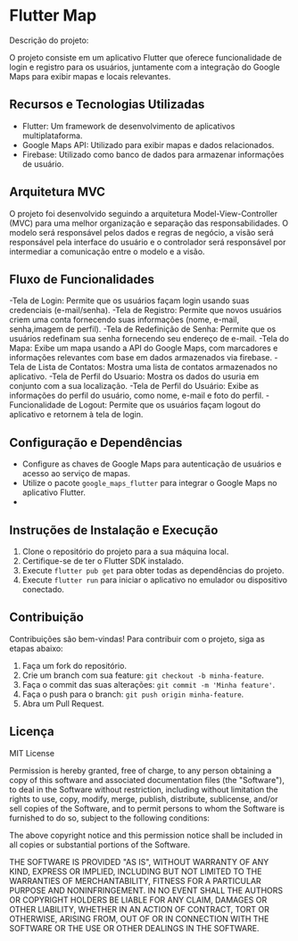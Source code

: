 # Flutter Map

Descrição do projeto:

O projeto consiste em um aplicativo Flutter que oferece funcionalidade de login e registro para os usuários, juntamente com a integração do Google Maps para exibir mapas e locais relevantes.

## Recursos e Tecnologias Utilizadas

- Flutter: Um framework de desenvolvimento de aplicativos multiplataforma.
- Google Maps API: Utilizado para exibir mapas e dados relacionados.
- Firebase: Utilizado como banco de dados para armazenar informações de usuário.

## Arquitetura MVC

O projeto foi desenvolvido seguindo a arquitetura Model-View-Controller (MVC) para uma melhor organização e separação das responsabilidades. O modelo será responsável pelos dados e regras de negócio, a visão será responsável pela interface do usuário e o controlador será responsável por intermediar a comunicação entre o modelo e a visão.

## Fluxo de Funcionalidades

-Tela de Login: Permite que os usuários façam login usando suas credenciais (e-mail/senha).
-Tela de Registro: Permite que novos usuários criem uma conta fornecendo suas informações (nome, e-mail, senha,imagem de perfil).
-Tela de Redefinição de Senha: Permite que os usuários redefinam sua senha fornecendo seu endereço de e-mail.
-Tela do Mapa: Exibe um mapa usando a API do Google Maps, com marcadores e informações relevantes com base em dados armazenados via firebase.
-Tela de Lista de Contatos: Mostra uma lista de contatos armazenados no aplicativo.
-Tela de Perfil do Usuario: Mostra os dados do usuria em conjunto com a sua localização.
-Tela de Perfil do Usuário: Exibe as informações do perfil do usuário, como nome, e-mail e foto do perfil.
-Funcionalidade de Logout: Permite que os usuários façam logout do aplicativo e retornem à tela de login.

## Configuração e Dependências

- Configure as chaves de Google Maps para autenticação de usuários e acesso ao serviço de mapas.
- Utilize o pacote `google_maps_flutter` para integrar o Google Maps no aplicativo Flutter.
- 

## Instruções de Instalação e Execução

1. Clone o repositório do projeto para a sua máquina local.
2. Certifique-se de ter o Flutter SDK instalado.
3. Execute `flutter pub get` para obter todas as dependências do projeto.
4. Execute `flutter run` para iniciar o aplicativo no emulador ou dispositivo conectado.

## Contribuição

Contribuições são bem-vindas! Para contribuir com o projeto, siga as etapas abaixo:

1. Faça um fork do repositório.
2. Crie um branch com sua feature: `git checkout -b minha-feature`.
3. Faça o commit das suas alterações: `git commit -m 'Minha feature'`.
4. Faça o push para o branch: `git push origin minha-feature`.
5. Abra um Pull Request.

## Licença

MIT License

Permission is hereby granted, free of charge, to any person obtaining a copy of this software and associated documentation files (the "Software"), to deal in the Software without restriction, including without limitation the rights to use, copy, modify, merge, publish, distribute, sublicense, and/or sell copies of the Software, and to permit persons to whom the Software is furnished to do so, subject to the following conditions:

The above copyright notice and this permission notice shall be included in all copies or substantial portions of the Software.

THE SOFTWARE IS PROVIDED "AS IS", WITHOUT WARRANTY OF ANY KIND, EXPRESS OR IMPLIED, INCLUDING BUT NOT LIMITED TO THE WARRANTIES OF MERCHANTABILITY, FITNESS FOR A PARTICULAR PURPOSE AND NONINFRINGEMENT. IN NO EVENT SHALL THE AUTHORS OR COPYRIGHT HOLDERS BE LIABLE FOR ANY CLAIM, DAMAGES OR OTHER LIABILITY, WHETHER IN AN ACTION OF CONTRACT, TORT OR OTHERWISE, ARISING FROM, OUT OF OR IN CONNECTION WITH THE SOFTWARE OR THE USE OR OTHER DEALINGS IN THE SOFTWARE.
